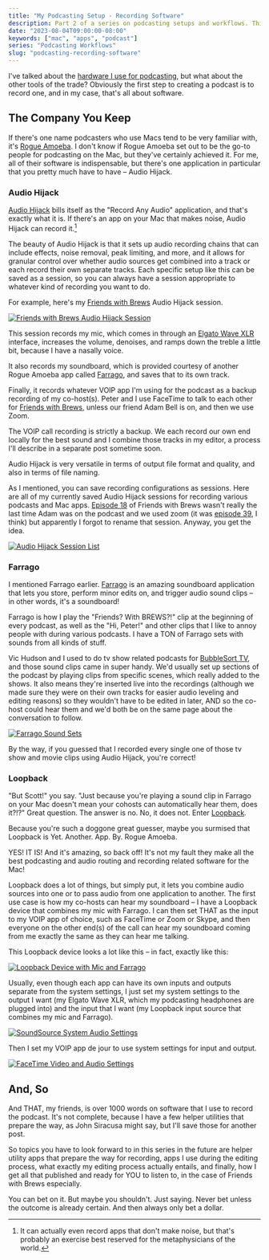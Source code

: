```yaml
---
title: "My Podcasting Setup - Recording Software"
description: Part 2 of a series on podcasting setups and workflows. This is the software I use for recording podcasts.
date: "2023-08-04T09:00:00-08:00"
keywords: ["mac", "apps", "podcast"]
series: "Podcasting Workflows"
slug: "podcasting-recording-software"
---
```


I've talked about the [hardware I use for podcasting](https://scottwillsey.com/podcasting-setup-hardware/), but what about the other tools of the trade? Obviously the first step to creating a podcast is to record one, and in my case, that's all about software.

## The Company You Keep

If there's one name podcasters who use Macs tend to be very familiar with, it's [Rogue Amoeba](https://rogueamoeba.com). I don't know if Rogue Amoeba set out to be the go-to people for podcasting on the Mac, but they've certainly achieved it. For me, all of their software is indispensable, but there's one application in particular that you pretty much have to have – Audio Hijack.

### Audio Hijack

[Audio Hijack](https://rogueamoeba.com/audiohijack/) bills itself as the "Record Any Audio" application, and that's exactly what it is. If there's an app on your Mac that makes noise, Audio Hijack can record it.[^1]

The beauty of Audio Hijack is that it sets up audio recording chains that can include effects, noise removal, peak limiting, and more, and it allows for granular control over whether audio sources get combined into a track or each record their own separate tracks. Each specific setup like this can be saved as a session, so you can always have a session appropriate to whatever kind of recording you want to do.

For example, here's my [Friends with Brews](https://friendswithbrews.com) Audio Hijack session.

[![Friends with Brews Audio Hijack Session](../../assets/images/posts/AudioHijackFwBSession-296E143F-42B1-4413-9652-108458F4BB64.jpeg)](/images/posts/AudioHijackFwBSession-296E143F-42B1-4413-9652-108458F4BB64.jpeg)

This session records my mic, which comes in through an [Elgato Wave XLR](https://www.elgato.com/us/en/p/wave-xlr) interface, increases the volume, denoises, and ramps down the treble a little bit, because I have a nasally voice.

It also records my soundboard, which is provided courtesy of another Rogue Amoeba app called [Farrago](https://rogueamoeba.com/farrago/), and saves that to its own track.

Finally, it records whatever VOIP app I'm using for the podcast as a backup recording of my co-host(s). Peter and I use FaceTime to talk to each other for [Friends with Brews](https://friendswithbrews.com), unless our friend Adam Bell is on, and then we use Zoom.

The VOIP call recording is strictly a backup. We each record our own end locally for the best sound and I combine those tracks in my editor, a process I'll describe in a separate post sometime soon.

Audio Hijack is very versatile in terms of output file format and quality, and also in terms of file naming.

As I mentioned, you can save recording configurations as sessions. Here are all of my currently saved Audio Hijack sessions for recording various podcasts and Mac apps. [Episode 18](https://friendswithbrews.com/18/) of Friends with Brews wasn't really the last time Adam was on the podcast and we used zoom (it was [episode 39](https://friendswithbrews.com/39/), I think) but apparently I forgot to rename that session. Anyway, you get the idea.

[![Audio Hijack Session List](../../assets/images/posts/AudioHijackSessionsList-22BCE0E0-6ECE-417D-B0F0-20DDEACD35B4.jpeg)](/images/posts/AudioHijackSessionsList-22BCE0E0-6ECE-417D-B0F0-20DDEACD35B4.jpeg)

### Farrago

I mentioned Farrago earlier. [Farrago](https://rogueamoeba.com/farrago/) is an amazing soundboard application that lets you store, perform minor edits on, and trigger audio sound clips – in other words, it's a soundboard!

Farrago is how I play the "Friends? With BREWS?!" clip at the beginning of every podcast, as well as the "Hi, Peter!" and other clips that I like to annoy people with during various podcasts. I have a TON of Farrago sets with sounds from all kinds of stuff.

Vic Hudson and I used to do tv show related podcasts for [BubbleSort TV](https://bubblesort.show/bubblesort-tv/), and those sound clips came in super handy. We'd usually set up sections of the podcast by playing clips from specific scenes, which really added to the shows. It also means they're inserted live into the recordings (although we made sure they were on their own tracks for easier audio leveling and editing reasons) so they wouldn't have to be edited in later, AND so the co-host could hear them and we'd both be on the same page about the conversation to follow.

[![Farrago Sound Sets](../../assets/images/posts/FarragoSets-96F9B286-8CC9-4BAD-9CAE-9DCBCA223A29.jpeg)](/images/posts/FarragoSets-96F9B286-8CC9-4BAD-9CAE-9DCBCA223A29.jpeg)

By the way, if you guessed that I recorded every single one of those tv show and movie clips using Audio Hijack, you're correct!

### Loopback

"But Scott!" you say. "Just because you're playing a sound clip in Farrago on your Mac doesn't mean your cohosts can automatically hear them, does it?!?" Great question. The answer is no. No, it does not. Enter [Loopback](https://rogueamoeba.com/loopback/).

Because you're such a doggone great guesser, maybe you surmised that Loopback is Yet. Another. App. By. Rogue Amoeba.

YES! IT IS! And it's amazing, so back off! It's not my fault they make all the best podcasting and audio routing and recording related software for the Mac!

Loopback does a lot of things, but simply put, it lets you combine audio sources into one or to pass audio from one application to another. The first use case is how my co-hosts can hear my soundboard – I have a Loopback device that combines my mic with Farrago. I can then set THAT as the input to my VOIP app of choice, such as FaceTime or Zoom or Skype, and then everyone on the other end(s) of the call can hear my soundboard coming from me exactly the same as they can hear me talking.

This Loopback device looks a lot like this – in fact, exactly like this:

[![Loopback Device with Mic and Farrago](../../assets/images/posts/LoopbackMicAndFarrago-A8783B3D-3C98-4FCC-BDAF-C4AB24B2D8FC.jpeg)](/images/posts/LoopbackMicAndFarrago-A8783B3D-3C98-4FCC-BDAF-C4AB24B2D8FC.jpeg)

Usually, even though each app can have its own inputs and outputs separate from the system settings, I just set my system settings to the output I want (my Elgato Wave XLR, which my podcasting headphones are plugged into) and the input that I want (my Loopback input source that combines my mic and Farrago).

[![SoundSource System Audio Settings](../../assets/images/posts/SoundSource-25F30062-97B2-48F2-A923-EFA82FAC2FD8.png)](/images/posts/SoundSource-25F30062-97B2-48F2-A923-EFA82FAC2FD8.jpg)

Then I set my VOIP app de jour to use system settings for input and output.

[![FaceTime Video and Audio Settings](../../assets/images/posts/FaceTimeVideoAudioSettings-25F30062-97B2-48F2-A923-EFA82FAC2FD8.jpeg)](/images/posts/FaceTimeVideoAudioSettings-25F30062-97B2-48F2-A923-EFA82FAC2FD8.jpeg)

## And, So

And THAT, my friends, is over 1000 words on software that I use to record the podcast. It's not complete, because I have a few helper utilities that prepare the way, as John Siracusa might say, but I'll save those for another post.

So topics you have to look forward to in this series in the future are helper utility apps that prepare the way for recording, apps I use during the editing process, what exactly my editing process actually entails, and finally, how I get all that published and ready for YOU to listen to, in the case of Friends with Brews especially.

You can bet on it. But maybe you shouldn't. Just saying. Never bet unless the outcome is already certain. And then always only bet a dollar.

[^1]: It can actually even record apps that don't make noise, but that's probably an exercise best reserved for the metaphysicians of the world.
